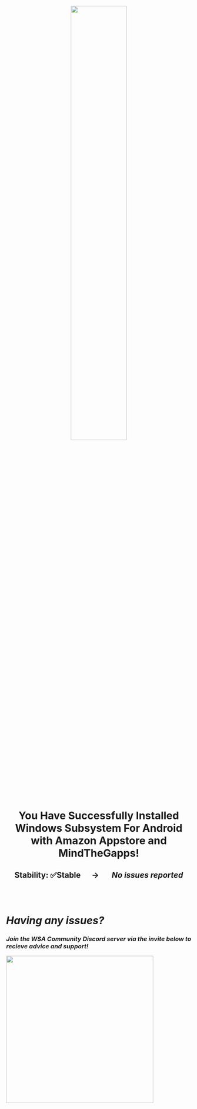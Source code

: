 <p align="center"><picture><img src="https://github.com/MustardChef/WSABuilds/assets/68516357/b2d357c7-2f6c-442f-8868-105ca55bffaa" width="55%" height="55%"/></p>



<h1><p align="center">You Have Successfully Installed Windows Subsystem For Android with Amazon Appstore and MindTheGapps!</p></h1>
<h2><p align="center">Stability: ✅Stable &nbsp; &nbsp; &nbsp;→ &nbsp; &nbsp; &nbsp; <i><b>No issues reported<i><b></p></h2>

<br />
<br />


# Having any issues?

### Join the WSA Community Discord server via the invite below to recieve advice and support!
[<img align="left" src="https://invidget.switchblade.xyz/2thee7zzHZ" style="width: 400px;"/>](https://discord.gg/2thee7zzHZ)
